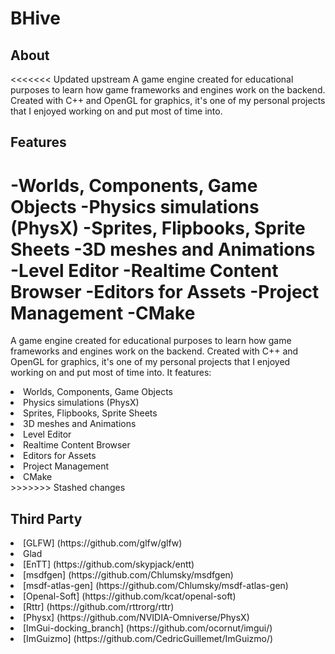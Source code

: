 # BHive

## About
<<<<<<< Updated upstream
A game engine created for educational purposes to learn how game frameworks and engines work on the backend. Created with C++ and OpenGL for graphics, it's one of my personal projects that I enjoyed working on and put most of time into.

## Features
-Worlds, Components, Game Objects
-Physics simulations (PhysX)
-Sprites, Flipbooks, Sprite Sheets
-3D meshes and Animations
-Level Editor
-Realtime Content Browser
-Editors for Assets
-Project Management
-CMake
=======
A game engine created for educational purposes to learn how game frameworks and engines work on the backend. Created with C++ and OpenGL for graphics, it's one of my personal projects that I enjoyed working on and put most of time into. It features:

<li>Worlds, Components, Game Objects</li>
<li>Physics simulations (PhysX)</li>
<li>Sprites, Flipbooks, Sprite Sheets</li>
<li>3D meshes and Animations</li>
<li>Level Editor</li>
<li>Realtime Content Browser</li>
<li>Editors for Assets</li>
<li>Project Management</li>
<li>CMake</li>
>>>>>>> Stashed changes

## Third Party
<li>[GLFW] (https://github.com/glfw/glfw)</li>
<li>Glad</li>
<li>[EnTT] (https://github.com/skypjack/entt)</li>
<li>[msdfgen] (https://github.com/Chlumsky/msdfgen)</li>
<li>[msdf-atlas-gen] (https://github.com/Chlumsky/msdf-atlas-gen)</li>
<li>[Openal-Soft] (https://github.com/kcat/openal-soft)</li>
<li>[Rttr] (https://github.com/rttrorg/rttr)</li>
<li>[Physx] (https://github.com/NVIDIA-Omniverse/PhysX)</li>
<li>[ImGui-docking_branch] (https://github.com/ocornut/imgui/)</li>
<li>[ImGuizmo] (https://github.com/CedricGuillemet/ImGuizmo/)</li>
